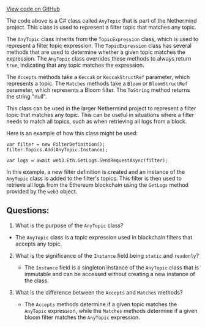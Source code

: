 [View code on GitHub](https://github.com/NethermindEth/nethermind/src/Nethermind/Nethermind.Facade/Filters/Topics/AnyTopic.cs)

The code above is a C# class called `AnyTopic` that is part of the Nethermind project. This class is used to represent a filter topic that matches any topic. 

The `AnyTopic` class inherits from the `TopicExpression` class, which is used to represent a filter topic expression. The `TopicExpression` class has several methods that are used to determine whether a given topic matches the expression. The `AnyTopic` class overrides these methods to always return `true`, indicating that any topic matches the expression.

The `Accepts` methods take a `Keccak` or `KeccakStructRef` parameter, which represents a topic. The `Matches` methods take a `Bloom` or `BloomStructRef` parameter, which represents a Bloom filter. The `ToString` method returns the string "null".

This class can be used in the larger Nethermind project to represent a filter topic that matches any topic. This can be useful in situations where a filter needs to match all topics, such as when retrieving all logs from a block. 

Here is an example of how this class might be used:

```
var filter = new FilterDefinition();
filter.Topics.Add(AnyTopic.Instance);

var logs = await web3.Eth.GetLogs.SendRequestAsync(filter);
```

In this example, a new filter definition is created and an instance of the `AnyTopic` class is added to the filter's topics. This filter is then used to retrieve all logs from the Ethereum blockchain using the `GetLogs` method provided by the `web3` object.
## Questions: 
 1. What is the purpose of the `AnyTopic` class?
   - The `AnyTopic` class is a topic expression used in blockchain filters that accepts any topic.

2. What is the significance of the `Instance` field being `static` and `readonly`?
   - The `Instance` field is a singleton instance of the `AnyTopic` class that is immutable and can be accessed without creating a new instance of the class.

3. What is the difference between the `Accepts` and `Matches` methods?
   - The `Accepts` methods determine if a given topic matches the `AnyTopic` expression, while the `Matches` methods determine if a given bloom filter matches the `AnyTopic` expression.